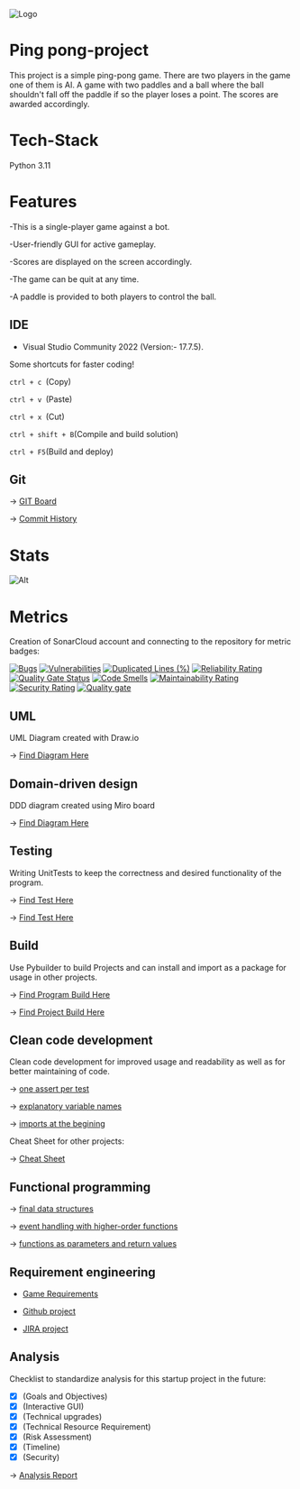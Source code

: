 ![Logo](https://i.pinimg.com/1200x/2c/d2/44/2cd244d545e8ce5c263bf5ba90ff7f79.jpg)

# Ping pong-project
This project is a simple ping-pong game.
There are two players in the game one of them is AI.
A game with two paddles and a ball where the ball shouldn't fall off the paddle if so the player loses a point.
The scores are awarded accordingly.

# Tech-Stack
Python 3.11

# Features
-This is a single-player game against a bot.

-User-friendly GUI for active gameplay.

-Scores are displayed on the screen accordingly.

-The game can be quit at any time.

-A paddle is provided to both players to control the ball.

## IDE

 - Visual Studio Community 2022 (Version:- 17.7.5).
   
Some shortcuts for faster coding!

```ctrl + c ```(Copy)

```ctrl + v ```(Paste)

```ctrl + x ```(Cut)

```ctrl + shift + B```(Compile and build solution)

```ctrl + F5```(Build and deploy)

## Git

&rarr; [GIT Board](https://github.com/Pradyumna2098/pingpong-project/projects?query=is%3Aopen)

&rarr; [Commit History](https://github.com/Pradyumna2098/pingpong-project/pulls?q=is%3Apr+is%3Aclosed)

   # Stats
   
   ![Alt](https://repobeats.axiom.co/api/embed/b559d2e40001492d162da609caa0a9dcfd1b832c.svg "Repobeats analytics image")

# Metrics

Creation of SonarCloud account and connecting to the repository for metric badges:

[![Bugs](https://sonarcloud.io/api/project_badges/measure?project=Pradyumna2098_pingpong-project&metric=bugs)](https://sonarcloud.io/summary/new_code?id=Pradyumna2098_pingpong-project)
[![Vulnerabilities](https://sonarcloud.io/api/project_badges/measure?project=Pradyumna2098_pingpong-project&metric=vulnerabilities)](https://sonarcloud.io/summary/new_code?id=Pradyumna2098_pingpong-project)
[![Duplicated Lines (%)](https://sonarcloud.io/api/project_badges/measure?project=Pradyumna2098_pingpong-project&metric=duplicated_lines_density)](https://sonarcloud.io/summary/new_code?id=Pradyumna2098_pingpong-project)
[![Reliability Rating](https://sonarcloud.io/api/project_badges/measure?project=Pradyumna2098_pingpong-project&metric=reliability_rating)](https://sonarcloud.io/summary/new_code?id=Pradyumna2098_pingpong-project)
[![Quality Gate Status](https://sonarcloud.io/api/project_badges/measure?project=Pradyumna2098_pingpong-project&metric=alert_status)](https://sonarcloud.io/summary/new_code?id=Pradyumna2098_pingpong-project)
[![Code Smells](https://sonarcloud.io/api/project_badges/measure?project=Pradyumna2098_pingpong-project&metric=code_smells)](https://sonarcloud.io/summary/new_code?id=Pradyumna2098_pingpong-project)
[![Maintainability Rating](https://sonarcloud.io/api/project_badges/measure?project=Pradyumna2098_pingpong-project&metric=sqale_rating)](https://sonarcloud.io/summary/new_code?id=Pradyumna2098_pingpong-project)
[![Security Rating](https://sonarcloud.io/api/project_badges/measure?project=Pradyumna2098_pingpong-project&metric=security_rating)](https://sonarcloud.io/summary/new_code?id=Pradyumna2098_pingpong-project)
[![Quality gate](https://sonarcloud.io/api/project_badges/quality_gate?project=Pradyumna2098_pingpong-project)](https://sonarcloud.io/summary/new_code?id=Pradyumna2098_pingpong-project)

## UML

UML Diagram created with Draw.io

&rarr; [Find Diagram Here](https://github.com/Pradyumna2098/pingpong-project/tree/main/UML)

## Domain-driven design

DDD diagram created using Miro board

&rarr; [Find Diagram Here](https://github.com/Pradyumna2098/pingpong-project/tree/main/DDD)

## Testing

Writing UnitTests to keep the correctness and desired functionality of the program.

&rarr; [Find Test Here](https://github.com/Pradyumna2098/pingpong-project/blob/main/test.py)

&rarr; [Find Test Here](https://github.com/Pradyumna2098/pingpong-project/blob/main/test2.py)

## Build

Use Pybuilder to build Projects and can install and import as a package for usage in other projects.

&rarr; [Find Program Build Here](https://github.com/Pradyumna2098/pingpong-project/blob/main/build.py)

&rarr; [Find Project Build Here](https://github.com/Pradyumna2098/pingpong-project/blob/main/.github/workflows/python-package.yml)


## Clean code development

Clean code development for improved usage and readability as well as for better maintaining of code.

&rarr; [one assert per test](https://github.com/Pradyumna2098/pingpong-project/blob/main/test.py#L25)

&rarr; [explanatory variable names](https://github.com/Pradyumna2098/pingpong-project/blob/main/game.py#L20)

&rarr; [imports at the begining](https://github.com/Pradyumna2098/pingpong-project/blob/main/build.py#L1)

Cheat Sheet for other projects:

&rarr; [Cheat Sheet](https://github.com/Pradyumna2098/pingpong-project/blob/main/cheat%20sheet.txt)

## Functional programming

&rarr; [final data structures](https://github.com/Pradyumna2098/pingpong-project/blob/main/game.py#L16)

&rarr; [event handling with higher-order functions](https://github.com/Pradyumna2098/pingpong-project/blob/main/game.py#L32)

&rarr; [functions as parameters and return values](https://github.com/Pradyumna2098/pingpong-project/blob/main/test2.py#L49)

## Requirement engineering

- [Game Requirements](https://github.com/Pradyumna2098/pingpong-project/blob/main/GameRequirements.txt)

- [Github project](https://github.com/users/Pradyumna2098/projects/4)

- [JIRA project](https://pradyumnaswara.atlassian.net/jira/software/projects/PINGPONG/boards/1)

## Analysis

Checklist to standardize analysis for this startup project in the future:
- [x] (Goals and Objectives)
- [x] (Interactive GUI)
- [x] (Technical upgrades)
- [x] (Technical Resource Requirement)
- [x] (Risk Assessment)
- [x] (Timeline)
- [x] (Security)

&rarr; [Analysis Report](https://github.com/Pradyumna2098/pingpong-project/blob/main/Analysis%20report.txt)
